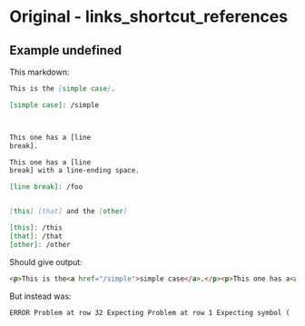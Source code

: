 # Original - links_shortcut_references

## Example undefined

This markdown:

```markdown
This is the [simple case].

[simple case]: /simple



This one has a [line
break].

This one has a [line 
break] with a line-ending space.

[line break]: /foo


[this] [that] and the [other]

[this]: /this
[that]: /that
[other]: /other

```

Should give output:

```html
<p>This is the<a href="/simple">simple case</a>.</p><p>This one has a<a href="/foo">line break</a>.</p><p>This one has a<a href="/foo">line break</a>with a line-ending space.</p><p><a href="/that">this</a>and the<a href="/other">other</a></p>
```

But instead was:

```html
ERROR Problem at row 32 Expecting Problem at row 1 Expecting symbol (
```

